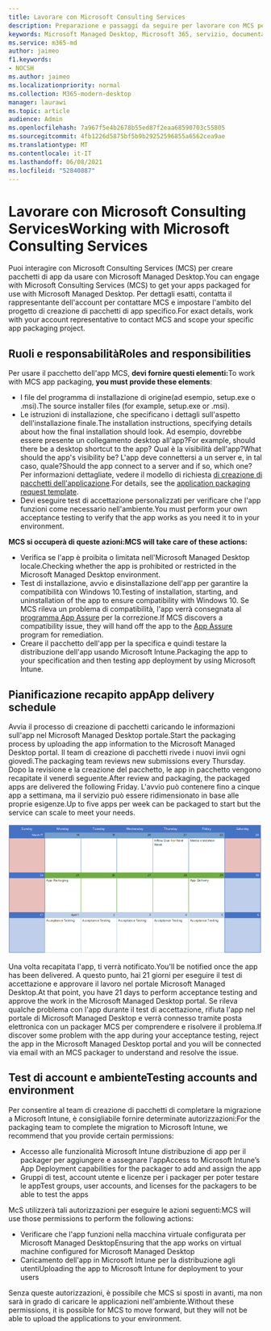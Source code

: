 ```yaml
---
title: Lavorare con Microsoft Consulting Services
description: Preparazione e passaggi da seguire per lavorare con MCS per creare un pacchetto delle app
keywords: Microsoft Managed Desktop, Microsoft 365, servizio, documentazione
ms.service: m365-md
author: jaimeo
f1.keywords:
- NOCSH
ms.author: jaimeo
ms.localizationpriority: normal
ms.collection: M365-modern-desktop
manager: laurawi
ms.topic: article
audience: Admin
ms.openlocfilehash: 7a967f5e4b2678b55ed87f2eaa68590703c55805
ms.sourcegitcommit: 4fb1226d5875bf5b9b29252596855a6562cea9ae
ms.translationtype: MT
ms.contentlocale: it-IT
ms.lasthandoff: 06/08/2021
ms.locfileid: "52840887"
---
```

# <a name="working-with-microsoft-consulting-services"></a><span data-ttu-id="6f24f-104">Lavorare con Microsoft Consulting Services</span><span class="sxs-lookup"><span data-stu-id="6f24f-104">Working with Microsoft Consulting Services</span></span>

<span data-ttu-id="6f24f-105">Puoi interagire con Microsoft Consulting Services (MCS) per creare pacchetti di app da usare con Microsoft Managed Desktop.</span><span class="sxs-lookup"><span data-stu-id="6f24f-105">You can engage with Microsoft Consulting Services (MCS) to get your apps packaged for use with Microsoft Managed Desktop.</span></span> <span data-ttu-id="6f24f-106">Per dettagli esatti, contatta il rappresentante dell'account per contattare MCS e impostare l'ambito del progetto di creazione di pacchetti di app specifico.</span><span class="sxs-lookup"><span data-stu-id="6f24f-106">For exact details, work with your account representative to contact MCS and scope your specific app packaging project.</span></span>

## <a name="roles-and-responsibilities"></a><span data-ttu-id="6f24f-107">Ruoli e responsabilità</span><span class="sxs-lookup"><span data-stu-id="6f24f-107">Roles and responsibilities</span></span>

<span data-ttu-id="6f24f-108">Per usare il pacchetto dell'app MCS, **devi fornire questi elementi:**</span><span class="sxs-lookup"><span data-stu-id="6f24f-108">To work with MCS app packaging, **you must provide these elements**:</span></span>

- <span data-ttu-id="6f24f-109">I file del programma di installazione di origine(ad esempio, setup.exe o .msi).</span><span class="sxs-lookup"><span data-stu-id="6f24f-109">The source installer files (for example, setup.exe or .msi).</span></span>
- <span data-ttu-id="6f24f-110">Le istruzioni di installazione, che specificano i dettagli sull'aspetto dell'installazione finale.</span><span class="sxs-lookup"><span data-stu-id="6f24f-110">The installation instructions, specifying details about how the final installation should look.</span></span> <span data-ttu-id="6f24f-111">Ad esempio, dovrebbe essere presente un collegamento desktop all'app?</span><span class="sxs-lookup"><span data-stu-id="6f24f-111">For example, should there be a desktop shortcut to the app?</span></span> <span data-ttu-id="6f24f-112">Qual è la visibilità dell'app?</span><span class="sxs-lookup"><span data-stu-id="6f24f-112">What should the app's visibility be?</span></span> <span data-ttu-id="6f24f-113">L'app deve connettersi a un server e, in tal caso, quale?</span><span class="sxs-lookup"><span data-stu-id="6f24f-113">Should the app connect to a server and if so, which one?</span></span> <span data-ttu-id="6f24f-114">Per informazioni dettagliate, vedere il modello di richiesta [di creazione di pacchetti dell'applicazione](https://github.com/MicrosoftDocs/microsoft-365-docs/raw/public/microsoft-365/managed-desktop/get-ready/downloads/app-packaging-template.docx).</span><span class="sxs-lookup"><span data-stu-id="6f24f-114">For details, see the [application packaging request template](https://github.com/MicrosoftDocs/microsoft-365-docs/raw/public/microsoft-365/managed-desktop/get-ready/downloads/app-packaging-template.docx).</span></span>
- <span data-ttu-id="6f24f-115">Devi eseguire test di accettazione personalizzati per verificare che l'app funzioni come necessario nell'ambiente.</span><span class="sxs-lookup"><span data-stu-id="6f24f-115">You must perform your own acceptance testing to verify that the app works as you need it to in your environment.</span></span>

<span data-ttu-id="6f24f-116">**MCS si occuperà di queste azioni:**</span><span class="sxs-lookup"><span data-stu-id="6f24f-116">**MCS will take care of these actions:**</span></span>

- <span data-ttu-id="6f24f-117">Verifica se l'app è proibita o limitata nell'Microsoft Managed Desktop locale.</span><span class="sxs-lookup"><span data-stu-id="6f24f-117">Checking whether the app is prohibited or restricted in the Microsoft Managed Desktop environment.</span></span>
- <span data-ttu-id="6f24f-118">Test di installazione, avvio e disinstallazione dell'app per garantire la compatibilità con Windows 10.</span><span class="sxs-lookup"><span data-stu-id="6f24f-118">Testing of installation, starting, and uninstallation of the app to ensure compatibility with Windows 10.</span></span> <span data-ttu-id="6f24f-119">Se MCS rileva un problema di compatibilità, l'app verrà consegnata al [programma App Assure](/fasttrack/products-and-capabilities#app-assure) per la correzione.</span><span class="sxs-lookup"><span data-stu-id="6f24f-119">If MCS discovers a compatibility issue, they will hand off the app to the [App Assure](/fasttrack/products-and-capabilities#app-assure) program for remediation.</span></span>
- <span data-ttu-id="6f24f-120">Creare il pacchetto dell'app per la specifica e quindi testare la distribuzione dell'app usando Microsoft Intune.</span><span class="sxs-lookup"><span data-stu-id="6f24f-120">Packaging the app to your specification and then testing app deployment by using Microsoft Intune.</span></span>

## <a name="app-delivery-schedule"></a><span data-ttu-id="6f24f-121">Pianificazione recapito app</span><span class="sxs-lookup"><span data-stu-id="6f24f-121">App delivery schedule</span></span>

<span data-ttu-id="6f24f-122">Avvia il processo di creazione di pacchetti caricando le informazioni sull'app nel Microsoft Managed Desktop portale.</span><span class="sxs-lookup"><span data-stu-id="6f24f-122">Start the packaging process by uploading the app information to the Microsoft Managed Desktop portal.</span></span> <span data-ttu-id="6f24f-123">Il team di creazione di pacchetti rivede i nuovi invii ogni giovedì.</span><span class="sxs-lookup"><span data-stu-id="6f24f-123">The packaging team reviews new submissions every Thursday.</span></span> <span data-ttu-id="6f24f-124">Dopo la revisione e la creazione del pacchetto, le app in pacchetto vengono recapitate il venerdì seguente.</span><span class="sxs-lookup"><span data-stu-id="6f24f-124">After review and packaging, the packaged apps are delivered the following Friday.</span></span> <span data-ttu-id="6f24f-125">L'avvio può contenere fino a cinque app a settimana, ma il servizio può essere ridimensionato in base alle proprie esigenze.</span><span class="sxs-lookup"><span data-stu-id="6f24f-125">Up to five apps per week can be packaged to start but the service can scale to meet your needs.</span></span>

![calendario che mostra il flusso di app di giovedì (il 21 in questo esempio), convalida multimediale il giorno successivo, creazione di pacchetti il lunedì successivo (il 25) e recapito dell'app il venerdì successivo (il 29)](../../media/MCS-cal.png)

<span data-ttu-id="6f24f-127">Una volta recapitata l'app, ti verrà notificato.</span><span class="sxs-lookup"><span data-stu-id="6f24f-127">You'll be notified once the app has been delivered.</span></span> <span data-ttu-id="6f24f-128">A questo punto, hai 21 giorni per eseguire il test di accettazione e approvare il lavoro nel portale Microsoft Managed Desktop.</span><span class="sxs-lookup"><span data-stu-id="6f24f-128">At that point, you have 21 days to perform acceptance testing and approve the work in the Microsoft Managed Desktop portal.</span></span> <span data-ttu-id="6f24f-129">Se rileva qualche problema con l'app durante il test di accettazione, rifiuta l'app nel portale di Microsoft Managed Desktop e verrà connesso tramite posta elettronica con un packager MCS per comprendere e risolvere il problema.</span><span class="sxs-lookup"><span data-stu-id="6f24f-129">If discover some problem with the app during your acceptance testing, reject the app in the Microsoft Managed Desktop portal and you will be connected via email with an MCS packager to understand and resolve the issue.</span></span>

## <a name="testing-accounts-and-environment"></a><span data-ttu-id="6f24f-130">Test di account e ambiente</span><span class="sxs-lookup"><span data-stu-id="6f24f-130">Testing accounts and environment</span></span>

<span data-ttu-id="6f24f-131">Per consentire al team di creazione di pacchetti di completare la migrazione a Microsoft Intune, è consigliabile fornire determinate autorizzazioni:</span><span class="sxs-lookup"><span data-stu-id="6f24f-131">For the packaging team to complete the migration to Microsoft Intune, we recommend that you provide certain permissions:</span></span>

- <span data-ttu-id="6f24f-132">Accesso alle funzionalità Microsoft Intune distribuzione di app per il packager per aggiungere e assegnare l'app</span><span class="sxs-lookup"><span data-stu-id="6f24f-132">Access to Microsoft Intune’s App Deployment capabilities for the packager to add and assign the app</span></span>
- <span data-ttu-id="6f24f-133">Gruppi di test, account utente e licenze per i packager per poter testare le app</span><span class="sxs-lookup"><span data-stu-id="6f24f-133">Test groups, user accounts, and licenses for the packagers to be able to test the apps</span></span>

<span data-ttu-id="6f24f-134">McS utilizzerà tali autorizzazioni per eseguire le azioni seguenti:</span><span class="sxs-lookup"><span data-stu-id="6f24f-134">MCS will use those permissions to perform the following actions:</span></span>

- <span data-ttu-id="6f24f-135">Verificare che l'app funzioni nella macchina virtuale configurata per Microsoft Managed Desktop</span><span class="sxs-lookup"><span data-stu-id="6f24f-135">Ensuring that the app works on virtual machine configured for Microsoft Managed Desktop</span></span>
- <span data-ttu-id="6f24f-136">Caricamento dell'app in Microsoft Intune per la distribuzione agli utenti</span><span class="sxs-lookup"><span data-stu-id="6f24f-136">Uploading the app to Microsoft Intune for deployment to your users</span></span>

<span data-ttu-id="6f24f-137">Senza queste autorizzazioni, è possibile che MCS si sposti in avanti, ma non sarà in grado di caricare le applicazioni nell'ambiente.</span><span class="sxs-lookup"><span data-stu-id="6f24f-137">Without these permissions, it is possible for MCS to move forward, but they will not be able to upload the applications to your environment.</span></span>
